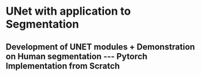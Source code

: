 # UNet with application to Segmentation

## Development of UNET modules + Demonstration on Human segmentation --- Pytorch Implementation from Scratch
